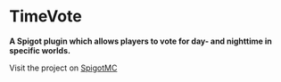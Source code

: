 # TimeVote
**A Spigot plugin which allows players to vote for day- and nighttime in specific worlds.**

Visit the project on [SpigotMC](https://www.spigotmc.org/resources/timevote.7312/)